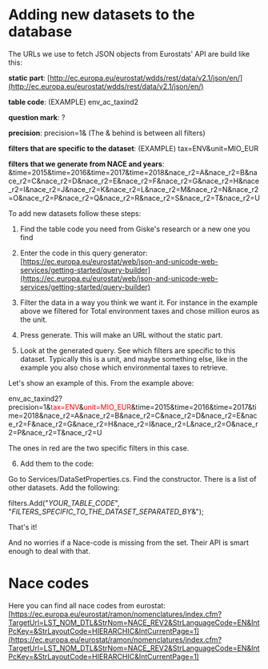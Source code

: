 # Adding new datasets to the database

The URLs we use to fetch JSON objects from Eurostats' API are build like this:

**static part**: [http://ec.europa.eu/eurostat/wdds/rest/data/v2.1/json/en/](http://ec.europa.eu/eurostat/wdds/rest/data/v2.1/json/en/)

**table code**: (EXAMPLE) env_ac_taxind2

**question mark**: ?

**precision**: precision=1&  (The & behind is between all filters)

**filters that are specific to the dataset**: (EXAMPLE) tax=ENV&unit=MIO_EUR

**filters that we generate from NACE and years**: &time=2015&time=2016&time=2017&time=2018&nace_r2=A&nace_r2=B&nace_r2=C&nace_r2=D&nace_r2=E&nace_r2=F&nace_r2=G&nace_r2=H&nace_r2=I&nace_r2=J&nace_r2=K&nace_r2=L&nace_r2=M&nace_r2=N&nace_r2=O&nace_r2=P&nace_r2=Q&nace_r2=R&nace_r2=S&nace_r2=T&nace_r2=U

To add new datasets follow these steps:

1) Find the table code you need from Giske's research or a new one you find

2) Enter the code in this query generator: [https://ec.europa.eu/eurostat/web/json-and-unicode-web-services/getting-started/query-builder](https://ec.europa.eu/eurostat/web/json-and-unicode-web-services/getting-started/query-builder)

3) Filter the data in a way you think we want it. For instance in the example above we filtered for Total environment taxes and chose million euros as the unit.

4) Press generate. This will make an URL without the static part.

5) Look at the generated query. See which filters are specific to this dataset. Typically this is a unit, and maybe something else, like in the example you also chose which environmental taxes to retrieve.

Let's show an example of this. From the example above:

env_ac_taxind2?precision=1&<span style="color:red">tax=ENV</span>&<span style="color:red">unit=MIO_EUR</span>&time=2015&time=2016&time=2017&time=2018&nace_r2=A&nace_r2=B&nace_r2=C&nace_r2=D&nace_r2=E&nace_r2=F&nace_r2=G&nace_r2=H&nace_r2=I&nace_r2=L&nace_r2=O&nace_r2=P&nace_r2=T&nace_r2=U

The ones in red are the two specific filters in this case.

6) Add them to the code:

Go to Services/DataSetProperties.cs. Find the constructor. There is a list of other datasets. Add the following:

filters.Add("_YOUR_TABLE_CODE_", "_FILTERS_SPECIFIC_TO_THE_DATASET_SEPARATED_BY_&");

That's it!

And no worries if a Nace-code is missing from the set. Their API is smart enough to deal with that.

# Nace codes

Here you can find all nace codes from eurostat: [https://ec.europa.eu/eurostat/ramon/nomenclatures/index.cfm?TargetUrl=LST_NOM_DTL&StrNom=NACE_REV2&StrLanguageCode=EN&IntPcKey=&StrLayoutCode=HIERARCHIC&IntCurrentPage=1](https://ec.europa.eu/eurostat/ramon/nomenclatures/index.cfm?TargetUrl=LST_NOM_DTL&StrNom=NACE_REV2&StrLanguageCode=EN&IntPcKey=&StrLayoutCode=HIERARCHIC&IntCurrentPage=1)
